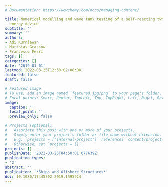 ```yaml
---
# Documentation: https://wowchemy.com/docs/managing-content/

title: Numerical modelling and wave tank testing of a self-reacting two-body wave
  energy device
subtitle: ''
summary: ''
authors:
- Adi Kurniawan
- Matthias Grassow
- Francesco Ferri
tags: []
categories: []
date: '2019-01-01'
lastmod: 2022-03-25T12:50:02+08:00
featured: false
draft: false

# Featured image
# To use, add an image named `featured.jpg/png` to your page's folder.
# Focal points: Smart, Center, TopLeft, Top, TopRight, Left, Right, BottomLeft, Bottom, BottomRight.
image:
  caption: ''
  focal_point: ''
  preview_only: false

# Projects (optional).
#   Associate this post with one or more of your projects.
#   Simply enter your project's folder or file name without extension.
#   E.g. `projects = ["internal-project"]` references `content/project/deep-learning/index.md`.
#   Otherwise, set `projects = []`.
projects: []
publishDate: '2022-03-25T04:50:01.077639Z'
publication_types:
- '2'
abstract: ''
publication: '*Ships and Offshore Structures*'
doi: 10.1080/17445302.2019.1595924
---
```


